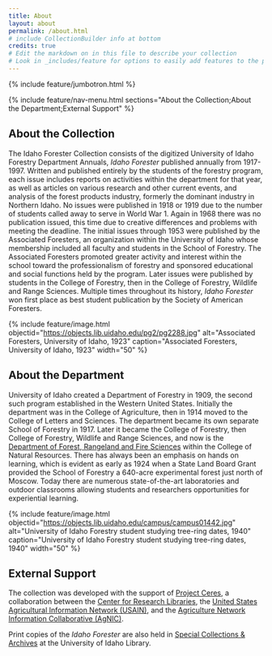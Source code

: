 ```yaml
---
title: About
layout: about
permalink: /about.html
# include CollectionBuilder info at bottom
credits: true
# Edit the markdown on in this file to describe your collection
# Look in _includes/feature for options to easily add features to the page
---
```


{% include feature/jumbotron.html %} 

{% include feature/nav-menu.html sections="About the Collection;About the Department;External Support" %} 

## About the Collection

The Idaho Forester Collection consists of the digitized University of Idaho Forestry Department Annuals, *Idaho Forester* published annually from 1917-1997. Written and published entirely by the students of the forestry program, each issue includes reports on activities within the department for that year, as well as articles on various research and other current events, and analysis of the forest products industry, formerly the dominant industry in Northern Idaho. No issues were published in 1918 or 1919 due to the number of students called away to serve in World War 1. Again in 1968 there was no publication issued, this time due to creative differences and problems with meeting the deadline. The initial issues through 1953 were published by the Associated Foresters, an organization within the University of Idaho whose membership included all faculty and students in the School of Forestry. The Associated Foresters promoted greater activity and interest within the school toward the professionalism of forestry and sponsored educational and social functions held by the program. Later issues were published by students in the College of Forestry, then in the College of Forestry, Wildlife and Range Sciences. Multiple times throughout its history, *Idaho Forester* won first place as best student publication by the Society of American Foresters. 


{% include feature/image.html objectid="https://objects.lib.uidaho.edu/pg2/pg2288.jpg" alt="Associated Foresters, University of Idaho, 1923" caption="Associated Foresters, University of Idaho, 1923" width="50" %}


## About the Department

University of Idaho created a Department of Forestry in 1909, the second such program established in the Western United States. Initially the department was in the College of Agriculture, then in 1914 moved to the College of Letters and Sciences. The department became its own separate School of Forestry in 1917. Later it became the College of Forestry, then College of Forestry, Wildlife and Range Sciences, and now is the [Department of Forest, Rangeland and Fire Sciences](https://www.uidaho.edu/cnr/departments/forest-rangeland-and-fire-sciences) within the College of Natural Resources. There has always been an emphasis on hands on learning, which is evident as early as 1924 when a State Land Board Grant provided the School of Forestry a 640-acre experimental forest just north of Moscow. Today there are numerous state-of-the-art laboratories and outdoor classrooms allowing students and researchers opportunities for experiential learning. 

{% include feature/image.html objectid="https://objects.lib.uidaho.edu/campus/campus01442.jpg" alt="University of Idaho Forestry student studying tree-ring dates, 1940" caption="University of Idaho Forestry student studying tree-ring dates, 1940" width="50" %}


## External Support

The collection was developed with the support of [Project Ceres](https://www.crl.edu/collections/global-resources-partnership/global-resources-agriculture-partnership), a collaboration between the [Center for Research Libraries](https://www.crl.edu/), the [United States Agricultural Information Network (USAIN)](https://usain.org/), and the [Agriculture Network Information Collaborative (AgNIC)](https://agnic.org/). 

Print copies of the *Idaho Forester* are also held in [Special Collections & Archives](https://www.lib.uidaho.edu/special-collections/) at the University of Idaho Library.


<div class="clearfix"></div>

